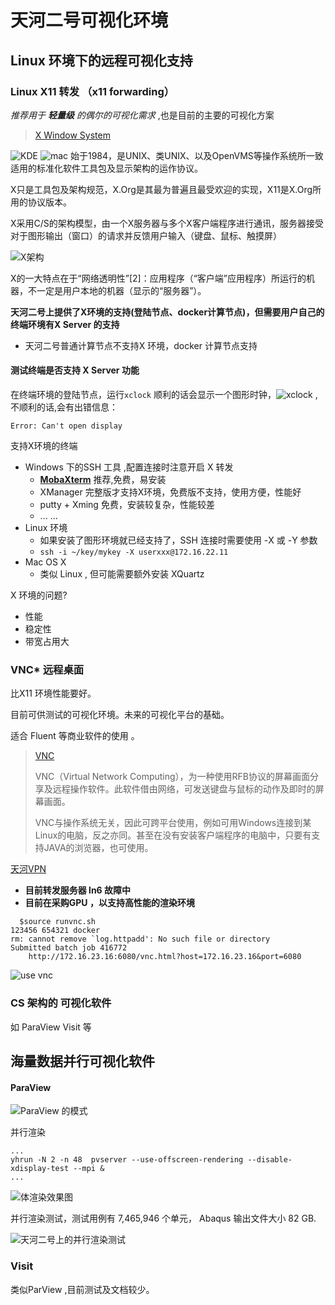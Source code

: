 # 天河二号可视化环境

## Linux 环境下的远程可视化支持
### Linux X11 转发 （x11 forwarding）
*推荐用于 **轻量级** 的偶尔的可视化需求* ,也是目前的主要的可视化方案
>[X Window System](https://en.wikipedia.org/wiki/X_Window_System)

![KDE](https://upload.wikimedia.org/wikipedia/commons/5/54/KDE_4.png)
![mac](https://upload.wikimedia.org/wikipedia/commons/thumb/d/d9/Gnome-screenshot-full.jpg/1280px-Gnome-screenshot-full.jpg)
始于1984，是UNIX、类UNIX、以及OpenVMS等操作系统所一致适用的标准化软件工具包及显示架构的运作协议。

X只是工具包及架构规范，X.Org是其最为普遍且最受欢迎的实现，X11是X.Org所用的协议版本。

X采用C/S的架构模型，由一个X服务器与多个X客户端程序进行通讯，服务器接受对于图形输出（窗口）的请求并反馈用户输入（键盘、鼠标、触摸屏）

![X架构](https://upload.wikimedia.org/wikipedia/commons/thumb/0/03/X_client_server_example.svg/250px-X_client_server_example.svg.png)

X的一大特点在于“网络透明性”[2]：应用程序（“客户端”应用程序）所运行的机器，不一定是用户本地的机器（显示的“服务器”）。

**天河二号上提供了X环境的支持(登陆节点、docker计算节点)，但需要用户自己的终端环境有X Server 的支持**
* 天河二号普通计算节点不支持X 环境，docker 计算节点支持
#### 测试终端是否支持 X Server 功能 
在终端环境的登陆节点，运行``` xclock ```
顺利的话会显示一个图形时钟，![xclock](http://www.ibm.com/developerworks/cn/aix/library/au-tunnelingssh/figure7.jpg)
,不顺利的话,会有出错信息：

``` Error: Can't open display ```

支持X环境的终端
* Windows 下的SSH 工具 ,配置连接时注意开启 X 转发
    * [**MobaXterm**](http://mobaxterm.mobatek.net/)  推荐,免费，易安装
    * XManager 完整版才支持X环境，免费版不支持，使用方便，性能好
    * putty + Xming 免费，安装较复杂，性能较差
    * ... ... 
* Linux 环境
    *  如果安装了图形环境就已经支持了，SSH 连接时需要使用 -X 或 -Y 参数
    *  ``` ssh -i ~/key/mykey -X userxxx@172.16.22.11  ```
* Mac OS X 
    * 类似 Linux , 但可能需要额外安装 XQuartz 
    
X 环境的问题?
* 性能
* 稳定性
* 带宽占用大

### VNC* 远程桌面

比X11 环境性能要好。

目前可供测试的可视化环境。未来的可视化平台的基础。

适合 Fluent 等商业软件的使用 。

>[VNC](https://en.wikipedia.org/wiki/Virtual_Network_Computing)
>
>VNC（Virtual Network Computing），为一种使用RFB协议的屏幕画面分享及远程操作软件。此软件借由网络，可发送键盘与鼠标的动作及即时的屏幕画面。
>
>VNC与操作系统无关，因此可跨平台使用，例如可用Windows连接到某Linux的电脑，反之亦同。甚至在没有安装客户端程序的电脑中，只要有支持JAVA的浏览器，也可使用。

[天河VPN](https://github.com/JiangLiNSCC/TH2-demos/blob/master/Use%20VNC%20.ipynb)

* **目前转发服务器 ln6 故障中**
* **目前在采购GPU ，以支持高性能的渲染环境**
```
  $source runvnc.sh
123456 654321 docker
rm: cannot remove `log.httpadd': No such file or directory
Submitted batch job 416772
    http://172.16.23.16:6080/vnc.html?host=172.16.23.16&port=6080
```

![use vnc](https://camo.githubusercontent.com/b44d165df09b2418fe6cfa48fe171e2dbc3d1ab1/68747470733a2f2f636c6f75642e67697468756275736572636f6e74656e742e636f6d2f6173736574732f31353035383234362f31353533383334342f32346162383162342d323261652d313165362d393436322d6662643939306565656562362e6a7067)



### CS 架构的 可视化软件

如 ParaView Visit 等 

## 海量数据并行可视化软件

#### ParaView

![ParaView 的模式](http://o8e06sulr.bkt.clouddn.com/ParaViewMode.png)

并行渲染

```
...
yhrun -N 2 -n 48  pvserver --use-offscreen-rendering --disable-xdisplay-test --mpi &
...
```

![体渲染效果图](http://o8e06sulr.bkt.clouddn.com/image/jpgParaView-under.JPG)

并行渲染测试，测试用例有 7,465,946 个单元， Abaqus 输出文件大小 82 GB. 

![天河二号上的并行渲染测试](http://o8e06sulr.bkt.clouddn.com/image/jpgParaView-timer.JPG)


### Visit 

类似ParView ,目前测试及文档较少。
